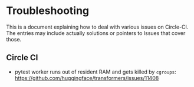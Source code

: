 # Troubleshooting

This is a document explaining how to deal with various issues on Circle-CI. The entries may include actually solutions or pointers to Issues that cover those.

## Circle CI

* pytest worker runs out of resident RAM and gets killed by `cgroups`: https://github.com/huggingface/transformers/issues/11408
